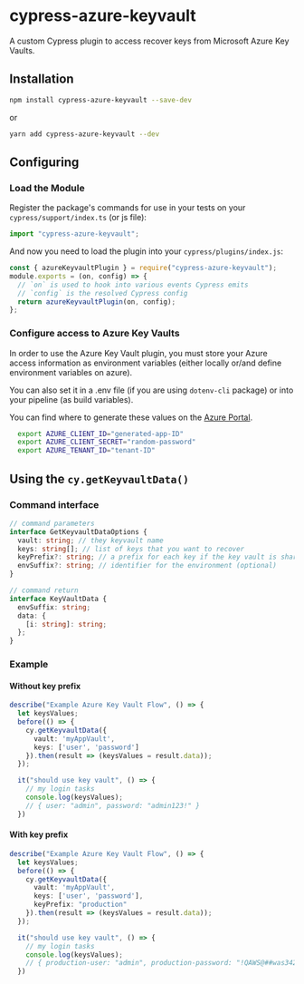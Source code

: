 # cypress-azure-keyvault

A custom Cypress plugin to access recover keys from Microsoft Azure Key Vaults.

## Installation

```bash
npm install cypress-azure-keyvault --save-dev
```

or

```bash
yarn add cypress-azure-keyvault --dev
```

## Configuring

### Load the Module

Register the package's commands for use in your tests on your `cypress/support/index.ts` (or js file):

```ts
import "cypress-azure-keyvault";
```

And now you need to load the plugin into your `cypress/plugins/index.js`:

```js
const { azureKeyvaultPlugin } = require("cypress-azure-keyvault");
module.exports = (on, config) => {
  // `on` is used to hook into various events Cypress emits
  // `config` is the resolved Cypress config
  return azureKeyvaultPlugin(on, config);
};
```

### Configure access to Azure Key Vaults

In order to use the Azure Key Vault plugin, you must store your Azure access information as environment variables (either locally or/and define environment variables on azure).

You can also set it in a .env file (if you are using `dotenv-cli` package) or into your pipeline (as build variables).

You can find where to generate these values on the [Azure Portal](https://portal.azure.com/).

```bash
  export AZURE_CLIENT_ID="generated-app-ID"
  export AZURE_CLIENT_SECRET="random-password"
  export AZURE_TENANT_ID="tenant-ID"
```

## Using the `cy.getKeyvaultData()`

### Command interface

```ts
// command parameters
interface GetKeyvaultDataOptions {
  vault: string; // they keyvault name
  keys: string[]; // list of keys that you want to recover
  keyPrefix?: string; // a prefix for each key if the key vault is shared or if you prefix your keys by environment (optional)
  envSuffix?: string; // identifier for the environment (optional)
}

// command return
interface KeyVaultData {
  envSuffix: string;
  data: {
    [i: string]: string;
  };
}
```

### Example

#### Without key prefix

```ts
describe("Example Azure Key Vault Flow", () => {
  let keysValues;
  before(() => {
    cy.getKeyvaultData({
      vault: 'myAppVault',
      keys: ['user', 'password']
    }).then(result => (keysValues = result.data));
  });

  it("should use key vault", () => {
    // my login tasks
    console.log(keysValues);
    // { user: "admin", password: "admin123!" }
  })
```

#### With key prefix

```ts
describe("Example Azure Key Vault Flow", () => {
  let keysValues;
  before(() => {
    cy.getKeyvaultData({
      vault: 'myAppVault',
      keys: ['user', 'password'],
      keyPrefix: "production"
    }).then(result => (keysValues = result.data));
  });

  it("should use key vault", () => {
    // my login tasks
    console.log(keysValues);
    // { production-user: "admin", production-password: "!QAWS@##was342" }
  })
```
